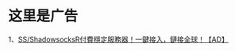 # 这里是广告

1、<a class="btn btn-danger" href="https://feiji-cloud.github.io
">SS/ShadowsocksR付費穩定服務器！一鍵接入，鏈接全球！【AD】</a>   

